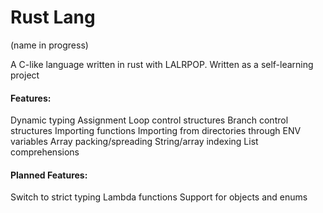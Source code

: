 # Rust Lang

(name in progress)

A C-like language written in rust with LALRPOP. Written as a self-learning project

#### Features:
Dynamic typing
Assignment
Loop control structures
Branch control structures
Importing functions
Importing from directories through ENV variables
Array packing/spreading
String/array indexing
List comprehensions

#### Planned Features:
Switch to strict typing
Lambda functions
Support for objects and enums
